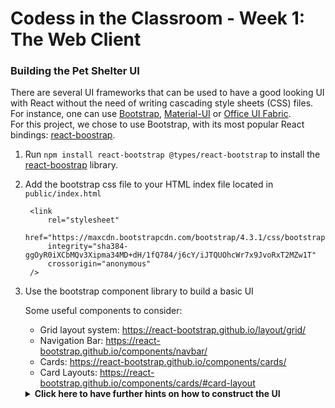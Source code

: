 # Codess in the Classroom - Week 1: The Web Client

### Building the Pet Shelter UI

There are several UI frameworks that can be used to have a good looking UI with React without
the need of writing cascading style sheets (CSS) files.
For instance, one can use [Bootstrap][bootstrap], [Material-UI][material-ui] or [Office UI Fabric][office-ui-fabric].  
For this project, we chose to use Bootstrap, with its most popular React bindings: [react-boostrap][react-bootstrap].

1. Run `npm install react-bootstrap @types/react-bootstrap` to install the [react-boostrap][react-bootstrap] library.
2. Add the bootstrap css file to your HTML index file located in `public/index.html`

        <link
            rel="stylesheet"
            href="https://maxcdn.bootstrapcdn.com/bootstrap/4.3.1/css/bootstrap.min.css"
            integrity="sha384-ggOyR0iXCbMQv3Xipma34MD+dH/1fQ784/j6cY/iJTQUOhcWr7x9JvoRxT2MZw1T"
            crossorigin="anonymous"
        />

3. Use the bootstrap component library to build a basic UI

    Some useful components to consider:
    
    - Grid layout system: https://react-bootstrap.github.io/layout/grid/
    - Navigation Bar: https://react-bootstrap.github.io/components/navbar/
    - Cards: https://react-bootstrap.github.io/components/cards/
    - Card Layouts: https://react-bootstrap.github.io/components/cards/#card-layout

    <details>
    <summary><b>Click here to have further hints on how to construct the UI</b></summary><br>
        1. add `Container`, `Row` and `Col` components to the `render()` method of the App component
        2. call batman
        3. etc   
    
    </details>


 [bootstrap]: https://getbootstrap.com/
 [react-bootstrap]: https://react-bootstrap.github.io/
 [material-ui]: https://material-ui.com/
 [office-ui-fabric]: https://developer.microsoft.com/en-us/fabric